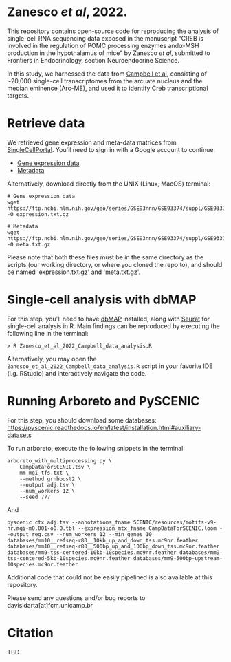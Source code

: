 # Zanesco _et al_, 2022.
This repository contains open-source code for reproducing the analysis of single-cell RNA sequencing data exposed in the manuscript "CREB is involved in the regulation of POMC processing enzymes andα-MSH production in the hypothalamus of mice" by Zanesco _et al_, submitted to Frontiers in Endocrinology, section Neuroendocrine Science.

In this study, we harnessed the data from [Campbell et al](https://doi.org/10.1038/nn.4495), consisting of ~20,000 single-cell transcriptomes from the arcuate nucleus and the median eminence (Arc-ME), and used it to identify Creb transcriptional targets.

# Retrieve data
  We retrieved gene expression and meta-data matrices from [SingleCellPortal](https://singlecell.broadinstitute.org/single_cell/study/SCP97/a-molecular-census-of-arcuate-hypothalamus-and-median-eminence-cell-types#study-summary). You'll need to sign in with a Google account to continue:
  - [Gene expression data](https://singlecell.broadinstitute.org/single_cell/data/public/SCP97/a-molecular-census-of-arcuate-hypothalamus-and-median-eminence-cell-types?filename=expression.txt.gz)
  - [Metadata](https://singlecell.broadinstitute.org/single_cell/data/public/SCP97/a-molecular-census-of-arcuate-hypothalamus-and-median-eminence-cell-types?filename=meta.txt)

  Alternatively, download directly from the UNIX (Linux, MacOS) terminal:
  ```
  # Gene expression data
  wget https://ftp.ncbi.nlm.nih.gov/geo/series/GSE93nnn/GSE93374/suppl/GSE93374_Merged_all_020816_DGE.txt.gz -O expression.txt.gz
  
  # Metadata
  wget https://ftp.ncbi.nlm.nih.gov/geo/series/GSE93nnn/GSE93374/suppl/GSE93374_cell_metadata.txt.gz -O meta.txt.gz
  ```
  
  Please note that both these files must be in the same directory as the scripts (our working directory, or where you cloned the repo to), and should be named 'expression.txt.gz' and 'meta.txt.gz'.

# Single-cell analysis with dbMAP

  For this step, you'll need to have [dbMAP](https://github.com/davisidarta/dbMAP) installed, along with [Seurat](https://satijalab.org/seurat) for single-cell analysis in R.
  Main findings can be reproduced by executing the following line in the terminal:
  
  ```
  > R Zanesco_et_al_2022_Campbell_data_analysis.R
  ```
  Alternatively, you may open the `Zanesco_et_al_2022_Campbell_data_analysis.R` script in your favorite IDE (i.g. RStudio) and interactively navigate the code.
  
  
# Running Arboreto and PySCENIC

  For this step, you should download some databases: https://pyscenic.readthedocs.io/en/latest/installation.html#auxiliary-datasets
  
  To run arboreto, execute the following snippets in the terminal: 
  
  
```
arboreto_with_multiprocessing.py \
    CampDataForSCENIC.tsv \
    mm_mgi_tfs.txt \
    --method grnboost2 \
    --output adj.tsv \
    --num_workers 12 \
    --seed 777
```
    
    
 And
 
 ```
pyscenic ctx adj.tsv --annotations_fname SCENIC/resources/motifs-v9-nr.mgi-m0.001-o0.0.tbl --expression_mtx_fname CampDataForSCENIC.loom --output reg.csv --num_workers 12 --min_genes 10  databases/mm10__refseq-r80__10kb_up_and_down_tss.mc9nr.feather databases/mm10__refseq-r80__500bp_up_and_100bp_down_tss.mc9nr.feather databases/mm9-tss-centered-10kb-10species.mc9nr.feather databases/mm9-tss-centered-5kb-10species.mc9nr.feather databases/mm9-500bp-upstream-10species.mc9nr.feather
```

Additional code that could not be easily pipelined is also available at this repository.


Please send any questions and/or bug reports to davisidarta[at]fcm.unicamp.br


# Citation

TBD
